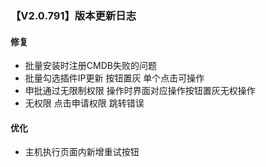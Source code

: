 ### 【V2.0.791】版本更新日志

#### 修复
- 批量安装时注册CMDB失败的问题
- 批量勾选插件IP更新 按钮置灰 单个点击可操作
- 申批通过无限制权限 操作时界面对应操作按钮置灰无权操作
- 无权限 点击申请权限 跳转错误

#### 优化
- 主机执行页面内新增重试按钮